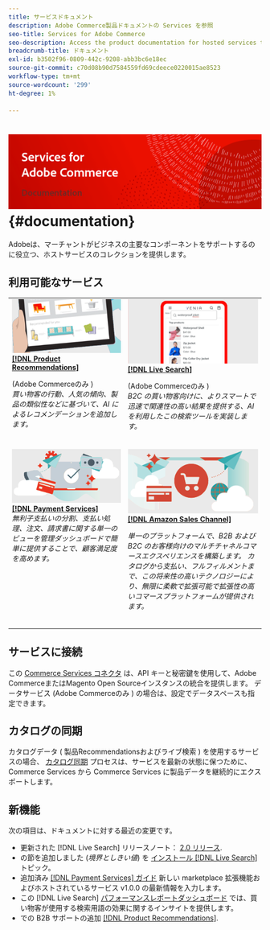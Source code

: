 ```yaml
---
title: サービスドキュメント
description: Adobe Commerce製品ドキュメントの Services を参照
seo-title: Services for Adobe Commerce
seo-description: Access the product documentation for hosted services that help Adobe Commerce and Magento Open Source merchants support key components of their business.
breadcrumb-title: ドキュメント
exl-id: b3502f96-0809-442c-9208-abb3bc6e18ec
source-git-commit: c70d08b90d7584559fd69cdeece0220015ae8523
workflow-type: tm+mt
source-wordcount: '299'
ht-degree: 1%

---
```


# <!-- use banner as heading -->![サービスドキュメント](./assets/banner-services-home.png) {#documentation}

Adobeは、マーチャントがビジネスの主要なコンポーネントをサポートするのに役立つ、ホストサービスのコレクションを提供します。

## 利用可能なサービス

<table>
<tr>
   <td valign="top">
       <img alt="[!UICONTROL Product Recommendations]" src="assets/product-recs.png" />
    <div><a href="https://experienceleague.adobe.com/docs/commerce-merchant-services/product-recommendations/overview.html">
    <strong>[!DNL Product Recommendations]</strong></a>
    </div>
    <p>(Adobe Commerceのみ )<br><em>買い物客の行動、人気の傾向、製品の類似性などに基づいて、AI によるレコメンデーションを追加します。</em></p>
    <br>
  </td>
  <td valign="top">
      <img alt="[!DNL Live Search]" src="assets/live-search.png" />
    <div>
    <a href="https://experienceleague.adobe.com/docs/commerce-merchant-services/live-search/overview.html"><strong>[!DNL Live Search]</strong></a>
    </div>
    <p>(Adobe Commerceのみ )<br><em>B2C の買い物客向けに、よりスマートで迅速で関連性の高い結果を提供する、AI を利用したこの検索ツールを実装します。</em></p>
    <br>
  </td>
</tr>
<tr>
  <td valign="top">
    <img alt="[!DNL Payment Services]" src="assets/payment-services.png"/>
    <div>
    <a href="https://experienceleague.adobe.com/docs/commerce-merchant-services/payment-services/guide-overview.html"><strong>[!DNL Payment Services]</strong></a>
    </div>
    <em>無利子支払いの分割、支払い処理、注文、請求書に関する単一のビューを管理ダッシュボードで簡単に提供することで、顧客満足度を高めます。</em>
    <br>
  </td>
    <td valign="top">
       <img alt="Amazon セールスチャネル" src="assets/amazon-channel.png" />
    <div><a href="https://experienceleague.adobe.com/docs/commerce-channels/amazon/guide-overview.html">
    <strong>[!DNL Amazon Sales Channel]</strong></a>
    </div>
    <p><em>単一のプラットフォームで、B2B および B2C のお客様向けのマルチチャネルコマースエクスペリエンスを構築します。 カタログから支払い、フルフィルメントまで、この将来性の高いテクノロジーにより、無限に柔軟で拡張可能で拡張性の高いコマースプラットフォームが提供されます。</em></p>
    <br>
  </td>
</tr>
</table>

## サービスに接続

この [Commerce Services コネクタ](saas.md) は、API キーと秘密鍵を使用して、Adobe CommerceまたはMagento Open Sourceインスタンスの統合を提供します。 データサービス (Adobe Commerceのみ ) の場合は、設定でデータスペースも指定できます。

## カタログの同期

カタログデータ ( 製品Recommendationsおよびライブ検索 ) を使用するサービスの場合、 [カタログ同期](catalog-sync.md) プロセスは、サービスを最新の状態に保つために、Commerce Services から Commerce Services に製品データを継続的にエクスポートします。

## 新機能

次の項目は、ドキュメントに対する最近の変更です。

* 更新された [!DNL Live Search] リリースノート： [2.0 リリース](/help/live-search/release-notes.md).
* の節を追加しました (_境界としきい値_) を [インストール [!DNL Live Search]](/help/live-search/install.md) トピック。
* 追加済み [[!DNL Payment Services] ガイド](/help/payment-services/guide-overview.md) 新しい marketplace 拡張機能およびホストされているサービス v1.0.0 の最新情報を入力します。
* この [!DNL Live Search] [パフォーマンスレポートダッシュボード](/help/live-search/performance.md) では、買い物客が使用する検索用語の効果に関するインサイトを提供します。
* での B2B サポートの追加 [[!DNL Product Recommendations]](/help/product-recommendations/overview.md).
